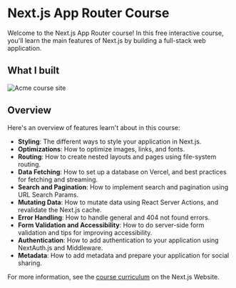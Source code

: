 # Next.js App Router Course

Welcome to the Next.js App Router course! In this free interactive course, you'll learn the main features of Next.js by building a full-stack web application.

## What I built

![Acme course site](https://nextjs.org/_next/image?url=%2Flearn%2Fdark%2Fdashboard.png&w=1920&q=75&dpl=dpl_AGVpExNSxGb3dC5jrZYnL2rzPEsj)

## Overview

Here's an overview of features learn't about in this course:

- **Styling**: The different ways to style your application in Next.js.
- **Optimizations**: How to optimize images, links, and fonts.
- **Routing**: How to create nested layouts and pages using file-system routing.
- **Data Fetching**: How to set up a database on Vercel, and best practices for fetching and streaming.
- **Search and Pagination**: How to implement search and pagination using URL Search Params.
- **Mutating Data**: How to mutate data using React Server Actions, and revalidate the Next.js cache.
- **Error Handling**: How to handle general and 404 not found errors.
- **Form Validation and Accessibility**: How to do server-side form validation and tips for improving accessibility.
- **Authentication**: How to add authentication to your application using NextAuth.js and Middleware.
- **Metadata**: How to add metadata and prepare your application for social sharing.

For more information, see the [course curriculum](https://nextjs.org/learn) on the Next.js Website.
